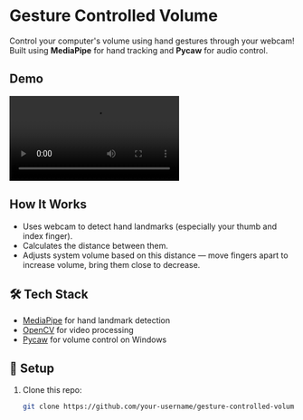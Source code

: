 # Gesture Controlled Volume 

Control your computer's volume using hand gestures through your webcam!  
Built using **MediaPipe** for hand tracking and **Pycaw** for audio control.

##  Demo

![demo](assets/demo.mp4)

##  How It Works

- Uses webcam to detect hand landmarks (especially your thumb and index finger).
- Calculates the distance between them.
- Adjusts system volume based on this distance — move fingers apart to increase volume, bring them close to decrease.

## 🛠️ Tech Stack

- [MediaPipe](https://google.github.io/mediapipe/) for hand landmark detection
- [OpenCV](https://opencv.org/) for video processing
- [Pycaw](https://github.com/AndreMiras/pycaw) for volume control on Windows

## 🔧 Setup

1. Clone this repo:
   ```bash
   git clone https://github.com/your-username/gesture-controlled-volume.git
   
